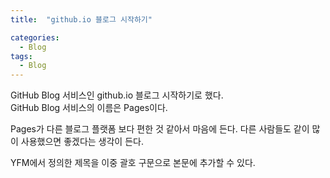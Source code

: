 ```yaml
---
title:  "github.io 블로그 시작하기"

categories:
  - Blog
tags:
  - Blog
---
```


GitHub Blog 서비스인 github.io 블로그 시작하기로 했다.  
GitHub Blog 서비스의 이름은 Pages이다.

Pages가 다른 블로그 플랫폼 보다 편한 것 같아서 마음에 든다.
다른 사람들도 같이 많이 사용했으면 좋겠다는 생각이 든다.

YFM에서 정의한 제목을 이중 괄호 구문으로 본문에 추가할 수 있다.
